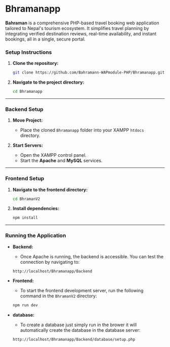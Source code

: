 # Bhramanapp

**Bahraman** is a comprehensive PHP-based travel booking web application tailored to Nepal's tourism ecosystem. It simplifies travel planning by integrating verified destination reviews, real-time availability, and instant bookings, all in a single, secure portal.

### Setup Instructions

1.  **Clone the repository:**
    ```bash
    git clone https://github.com/Bahramann-WAPmodule-PHP/Bhramanapp.git
    ```

2.  **Navigate to the project directory:**
    ```bash
    cd Bhramanapp
    ```

---

### Backend Setup

1.  **Move Project:**
    -   Place the cloned `Bhramanapp` folder into your XAMPP `htdocs` directory.

2.  **Start Servers:**
    -   Open the XAMPP control panel.
    -   Start the **Apache** and **MySQL** services.

---

### Frontend Setup

1.  **Navigate to the frontend directory:**
    ```bash
    cd BhramanV2
    ```

2.  **Install dependencies:**
    ```bash
    npm install
    ```

---

### Running the Application

-   **Backend:**
    -   Once Apache is running, the backend is accessible. You can test the connection by navigating to:
      ```
      http://localhost/Bhramanapp/Backend
      ```

-   **Frontend:**
    -   To start the frontend development server, run the following command in the `BhramanV2` directory:
      ```bash
      npm run dev
      ```
-   **database:**
    -   To create a database just simply run in the brower it will automatically create the database in the database server:
      ```
      http://localhost/Bhramanapp/Backend/database/setup.php
      ```



